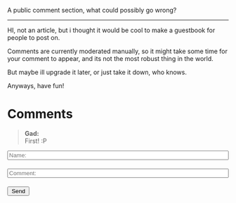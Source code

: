 A public comment section, what could possibly go wrong?

---
HI, not an article, but i thought it would be cool to make a guestbook for people to post on.

Comments are currently moderated manually, so it might take some time for your comment to appear, and its not the most robust thing in the world.

But maybe ill upgrade it later, or just take it down, who knows.

Anyways, have fun!

# Comments

> **Gad:** <br>
> First! :P


<style>
    #commentForm input {
        width: 100%;
        margin: 0px;
        margin-bottom: 20px;
    }

    #commentForm button {
        width: 10%;
    }
</style>

<form id="commentForm">
    <input name="name" placeholder="Name:"/>
    <input name="comment" placeholder="Comment:"/>
    <button type="submit">Send</button>
</form>

  

<script>
    // yes this is a monstrosity, but comon, its free! and thats my maximum budget right now, free
    let commentForm = document.getElementById('commentForm')
    commentForm.addEventListener('submit', event => {
        event.preventDefault()
        let data = new FormData(commentForm)
        commentForm.reset()
        fetch(`https://docs.google.com/forms/d/e/1FAIpQLSd3hMuPkowtgGKXBPhy2yj38aH2mNCodqt5jQx8-pByGvu-8g/formResponse?&submit=?usp=pp_url&entry.83592019=${data.get('name')}&entry.389176920=${data.get('comment')}`, {method: "GET"})
    })
</script>
